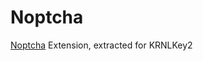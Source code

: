 # Noptcha
[Noptcha](https://chrome.google.com/webstore/detail/noptcha-recaptcha-hcaptch/dknlfmjaanfblgfdfebhijalfmhmjjjo) Extension, extracted for KRNLKey2
